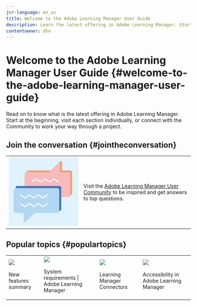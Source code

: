 ```yaml
---
jcr-language: en_us
title: Welcome to the Adobe Learning Manager User Guide
description: Learn the latest offering in Adobe Learning Manager. Start at the beginning, visit each section individually, or connect with the Community to work your way through a project.
contentowner: dhv
---
```


# Welcome to the Adobe Learning Manager User Guide {#welcome-to-the-adobe-learning-manager-user-guide}

Read on to know what is the latest offering in Adobe Learning Manager. Start at the beginning, visit each section individually, or connect with the Community to work your way through a project.

## Join the conversation {#jointheconversation}

<table>
 <tbody>
  <tr> 
   <td><img src="assets/community.png"></td> 
   <td><p>Visit the <a disablelinktracking="false" href="https://community.adobe.com/t5/adobe-learning-manager/ct-p/ct-captivate-prime?page=1&amp;sort=latest_replies&amp;lang=all&amp;tabid=all">Adobe Learning Manager User Community</a> to be inspired and get answers to top questions.<br></p></td> 
  </tr> 
 </tbody>
</table>

## Popular topics {#populartopics}

<table> 
 <tbody>
  <tr> 
   <td><img src="/content/dam/help/en/captivate-prime/prime-new.jpeg"><p>New features summary</p><a href="whats-new"></a></td> 
   <td><img src="/content/dam/help/en/captivate-prime/prime-reqs.jpeg"><p>System requirements | Adobe Learning Manager</p><a href="system-requirements"></a></td> 
   <td><img src="/content/dam/help/en/captivate-prime/prime-connector.jpeg"><p>Learning Manager Connectors</p><a href="integration-admin/feature-summary/connectors"></a></td> 
   <td><img src="/content/dam/help/en/captivate-prime/prime-accessibility.jpeg"><p>Accessibility in Adobe Learning Manager</p><a href="accessibility-captivate-prime"></a></td> 
  </tr> 
 </tbody>
</table>

